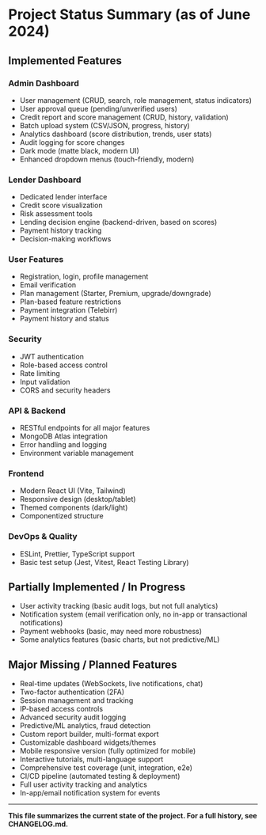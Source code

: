 # Project Status Summary (as of June 2024)

## Implemented Features

### Admin Dashboard
- User management (CRUD, search, role management, status indicators)
- User approval queue (pending/unverified users)
- Credit report and score management (CRUD, history, validation)
- Batch upload system (CSV/JSON, progress, history)
- Analytics dashboard (score distribution, trends, user stats)
- Audit logging for score changes
- Dark mode (matte black, modern UI)
- Enhanced dropdown menus (touch-friendly, modern)

### Lender Dashboard
- Dedicated lender interface
- Credit score visualization
- Risk assessment tools
- Lending decision engine (backend-driven, based on scores)
- Payment history tracking
- Decision-making workflows

### User Features
- Registration, login, profile management
- Email verification
- Plan management (Starter, Premium, upgrade/downgrade)
- Plan-based feature restrictions
- Payment integration (Telebirr)
- Payment history and status

### Security
- JWT authentication
- Role-based access control
- Rate limiting
- Input validation
- CORS and security headers

### API & Backend
- RESTful endpoints for all major features
- MongoDB Atlas integration
- Error handling and logging
- Environment variable management

### Frontend
- Modern React UI (Vite, Tailwind)
- Responsive design (desktop/tablet)
- Themed components (dark/light)
- Componentized structure

### DevOps & Quality
- ESLint, Prettier, TypeScript support
- Basic test setup (Jest, Vitest, React Testing Library)


## Partially Implemented / In Progress
- User activity tracking (basic audit logs, but not full analytics)
- Notification system (email verification only, no in-app or transactional notifications)
- Payment webhooks (basic, may need more robustness)
- Some analytics features (basic charts, but not predictive/ML)


## Major Missing / Planned Features
- Real-time updates (WebSockets, live notifications, chat)
- Two-factor authentication (2FA)
- Session management and tracking
- IP-based access controls
- Advanced security audit logging
- Predictive/ML analytics, fraud detection
- Custom report builder, multi-format export
- Customizable dashboard widgets/themes
- Mobile responsive version (fully optimized for mobile)
- Interactive tutorials, multi-language support
- Comprehensive test coverage (unit, integration, e2e)
- CI/CD pipeline (automated testing & deployment)
- Full user activity tracking and analytics
- In-app/email notification system for events

---

**This file summarizes the current state of the project. For a full history, see CHANGELOG.md.** 